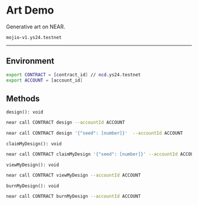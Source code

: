 # Art Demo

Generative art on NEAR.

```
mojio-v1.ys24.testnet
```

----
## Environment
```sh
export CONTRACT = [contract_id] // ncd.ys24.testnet
export ACCOUNT = [account_id]
```

## Methods

`design(): void`

```sh
near call CONTRACT design --accountId ACCOUNT
```

```sh
near call CONTRACT design '{"seed": [number]}'  --accountId ACCOUNT
```

`claimMyDesign(): void`

```sh
near call CONTRACT claimMyDesign '{"seed": [number]}' --accountId ACCOUNT
```

`viewMyDesign(): void`

```sh
near call CONTRACT viewMyDesign --accountId ACCOUNT
```

`burnMyDesign(): void`

```sh
near call CONTRACT burnMyDesign --accountId ACCOUNT 
```
